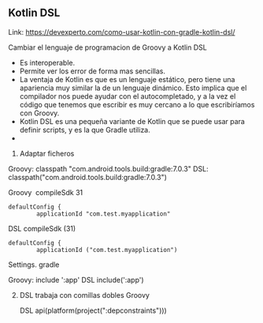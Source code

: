## Kotlin DSL

Link: https://devexperto.com/como-usar-kotlin-con-gradle-kotlin-dsl/


Cambiar el lenguaje de programacion de Groovy a Kotlin DSL
- Es interoperable.
- Permite ver los error de forma mas sencillas.
- La ventaja de Kotlin es que es un lenguaje estático, pero tiene una apariencia muy similar la de un lenguaje dinámico. Esto implica que el compilador nos puede ayudar con el autocompletado, y a la vez el código que tenemos que escribir es muy cercano a lo que escribiríamos con Groovy.
- Kotlin DSL es una pequeña variante de Kotlin que se puede usar para definir scripts, y es la que Gradle utiliza.
- 
 1. Adaptar ficheros

Groovy:
	classpath "com.android.tools.build:gradle:7.0.3"
DSL: 
	classpath("com.android.tools.build:gradle:7.0.3")


Groovy 	compileSdk 31

	defaultConfig {
		    applicationId "com.test.myapplication"
DSL
		compileSdk (31)

	defaultConfig {
		    applicationId ("com.test.myapplication")
 

Settings. gradle

Groovy: 
	include ':app'
DSL
	include(':app')

2. DSL trabaja con comillas dobles
	Groovy
		
	DSL
		api(platform(project(":depconstraints")))

